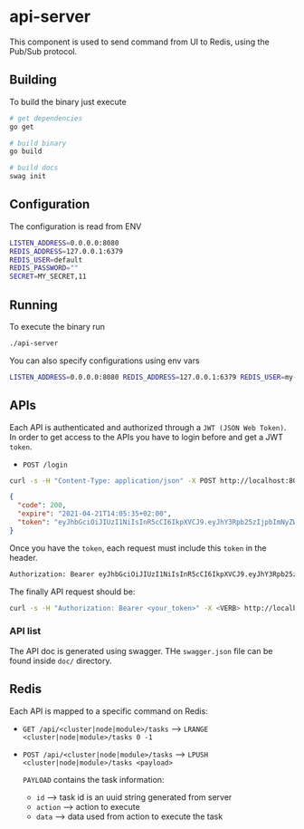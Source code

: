 # api-server
This component is used to send command from UI to Redis, using the Pub/Sub protocol.

## Building
To build the binary just execute
```bash
# get dependencies
go get

# build binary
go build

# build docs
swag init
```

## Configuration
The configuration is read from ENV
```bash
LISTEN_ADDRESS=0.0.0.0:8080
REDIS_ADDRESS=127.0.0.1:6379
REDIS_USER=default
REDIS_PASSWORD=""
SECRET=MY_SECRET,11
```

## Running
To execute the binary run
```bash
./api-server
```

You can also specify configurations using env vars
```bash
LISTEN_ADDRESS=0.0.0.0:8080 REDIS_ADDRESS=127.0.0.1:6379 REDIS_USER=my-user REDIS_PASSWORD=MyPass SECRET=MY_SECRET,11./api-server
```

## APIs
Each API is authenticated and authorized through a `JWT (JSON Web Token)`. In order to get access to the APIs you have to login before and get a JWT `token`.

- `POST /login`
```bash
curl -s -H "Content-Type: application/json" -X POST http://localhost:8080/api/login --data '{"username": "<username>", "password": "<password>"}' | jq
```

```json
{
  "code": 200,
  "expire": "2021-04-21T14:05:35+02:00",
  "token": "eyJhbGciOiJIUzI1NiIsInR5cCI6IkpXVCJ9.eyJhY3Rpb25zIjpbImNyZWF0ZS11c2VycyIsImRlbGV0ZS11c2VycyJdLCJleHAiOjE2MTkwMDY3MzUsImlkIjoiZWRvYXJkbyIsIm9yaWdfaWF0IjoxNjE4NDAxOTM1LCJyb2xlIjoiYWRtaW4ifQ.ru8CbqduPTBI4G9R3zINC_-L38Thggg_9ExFV3Grf18"
}
```

Once you have the `token`, each request must include this `token` in the header.

```bash
Authorization: Bearer eyJhbGciOiJIUzI1NiIsInR5cCI6IkpXVCJ9.eyJhY3Rpb25zIjpbImNyZWF0ZS11c2VycyIsImRlbGV0ZS11c2VycyJdLCJleHAiOjE2MTg5MDc2NTIsImlkIjoiZWRvYXJkbyIsIm9yaWdfaWF0IjoxNjE4MzAyODUyLCJyb2xlIjoiYWRtaW4ifQ.dyqSFWi7L0aKAe7mujBJ9eN2nFnC9PcnFPhSQOZc2Nc"
```

The finally API request should be:
```bash
curl -s -H "Authorization: Bearer <your_token>" -X <VERB> http://localhost:8080/api/<api_name> --data '{<your_json_data}' | jq
```

### API list
The API doc is generated using swagger. THe `swagger.json` file can be found inside `doc/` directory.

## Redis
  Each API is mapped to a specific command on Redis:
  - `GET /api/<cluster|node|module>/tasks` ⟶ `LRANGE <cluster|node|module>/tasks 0 -1`

  - `POST /api/<cluster|node|module>/tasks` ⟶ `LPUSH <cluster|node|module>/tasks <payload>`

    `PAYLOAD` contains the task information:
    - `id` ⟶ task id is an uuid string generated from server
    - `action` ⟶ action to execute
    - `data` ⟶ data used from action to execute the task
